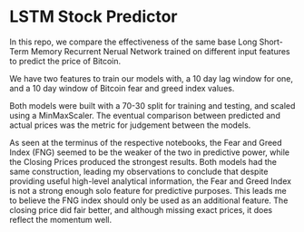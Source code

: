 # LSTM Stock Predictor


In this repo, we compare the effectiveness of the same base Long Short-Term Memory Recurrent Nerual Network trained on different input features to predict the price of Bitcoin. 

We have two features to train our models with, a 10 day lag window for one, and a 10 day window of Bitcoin fear and greed index values.

Both models were built with a 70-30 split for training and testing, and scaled using a MinMaxScaler. The eventual comparison between predicted and actual prices was the metric for judgement between the models.

As seen at the terminus of the respective notebooks, the Fear and Greed Index (FNG) seemed to be the weaker of the two in predictive power, while the Closing Prices produced the strongest results. Both models had the same construction, leading my observations to conclude that despite providing useful high-level analytical information, the Fear and Greed Index is not a strong enough solo feature for predictive purposes. This leads me to believe the FNG index should only be used as an additional feature. The closing price did fair better, and although missing exact prices, it does reflect the momentum well.
